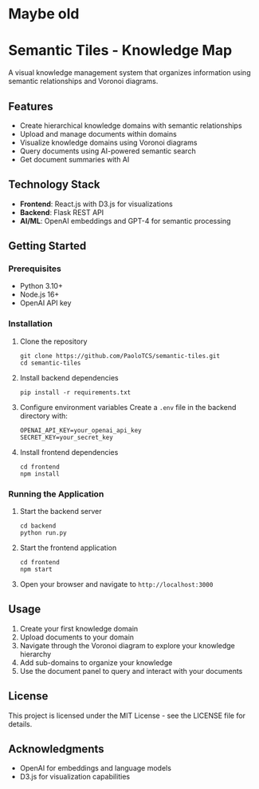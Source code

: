 # Maybe old

# Semantic Tiles - Knowledge Map

A visual knowledge management system that organizes information using semantic relationships and Voronoi diagrams.

## Features

- Create hierarchical knowledge domains with semantic relationships
- Upload and manage documents within domains
- Visualize knowledge domains using Voronoi diagrams
- Query documents using AI-powered semantic search
- Get document summaries with AI

## Technology Stack

- **Frontend**: React.js with D3.js for visualizations
- **Backend**: Flask REST API
- **AI/ML**: OpenAI embeddings and GPT-4 for semantic processing

## Getting Started

### Prerequisites

- Python 3.10+
- Node.js 16+
- OpenAI API key

### Installation

1. Clone the repository
   ```
   git clone https://github.com/PaoloTCS/semantic-tiles.git
   cd semantic-tiles
   ```

2. Install backend dependencies
   ```
   pip install -r requirements.txt
   ```

3. Configure environment variables
   Create a `.env` file in the backend directory with:
   ```
   OPENAI_API_KEY=your_openai_api_key
   SECRET_KEY=your_secret_key
   ```

4. Install frontend dependencies
   ```
   cd frontend
   npm install
   ```

### Running the Application

1. Start the backend server
   ```
   cd backend
   python run.py
   ```

2. Start the frontend application
   ```
   cd frontend
   npm start
   ```

3. Open your browser and navigate to `http://localhost:3000`

## Usage

1. Create your first knowledge domain
2. Upload documents to your domain
3. Navigate through the Voronoi diagram to explore your knowledge hierarchy
4. Add sub-domains to organize your knowledge
5. Use the document panel to query and interact with your documents

## License

This project is licensed under the MIT License - see the LICENSE file for details.

## Acknowledgments

- OpenAI for embeddings and language models
- D3.js for visualization capabilities